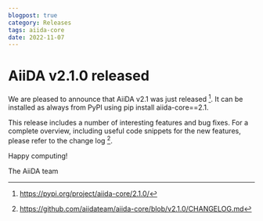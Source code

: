 ```yaml
---
blogpost: true
category: Releases
tags: aiida-core
date: 2022-11-07
---
```


# AiiDA v2.1.0 released

We are pleased to announce that AiiDA v2.1 was just released [^1].
It can be installed as always from PyPI using pip install aiida-core==2.1.

This release includes a number of interesting features and bug fixes.
For a complete overview, including useful code snippets for the new features, please refer to the change log [^2].

Happy computing!

The AiiDA team


[^1]: https://pypi.org/project/aiida-core/2.1.0/
[^2]: https://github.com/aiidateam/aiida-core/blob/v2.1.0/CHANGELOG.md
